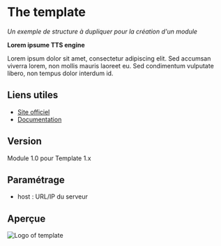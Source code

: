 # The template
_Un exemple de structure à dupliquer pour la création d'un module_

**Lorem ipsume TTS engine**

Lorem ipsum dolor sit amet, consectetur adipiscing elit.
Sed accumsan viverra lorem, non mollis mauris laoreet eu. Sed condimentum vulputate libero, non tempus dolor interdum id.

## Liens utiles
* [Site officiel](http://fr.lipsum.com/feed/html)
* [Documentation](http://fr.lipsum.com/)

## Version
Module 1.0 pour Template 1.x

## Paramétrage
* host : URL/IP du serveur

## Aperçue

![Logo of template](https://exemple.com/logo.png)
